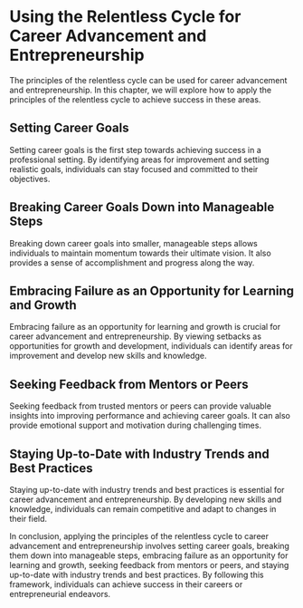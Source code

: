 Using the Relentless Cycle for Career Advancement and Entrepreneurship
===============================================================================================================================================

The principles of the relentless cycle can be used for career advancement and entrepreneurship. In this chapter, we will explore how to apply the principles of the relentless cycle to achieve success in these areas.

Setting Career Goals
--------------------

Setting career goals is the first step towards achieving success in a professional setting. By identifying areas for improvement and setting realistic goals, individuals can stay focused and committed to their objectives.

Breaking Career Goals Down into Manageable Steps
------------------------------------------------

Breaking down career goals into smaller, manageable steps allows individuals to maintain momentum towards their ultimate vision. It also provides a sense of accomplishment and progress along the way.

Embracing Failure as an Opportunity for Learning and Growth
-----------------------------------------------------------

Embracing failure as an opportunity for learning and growth is crucial for career advancement and entrepreneurship. By viewing setbacks as opportunities for growth and development, individuals can identify areas for improvement and develop new skills and knowledge.

Seeking Feedback from Mentors or Peers
--------------------------------------

Seeking feedback from trusted mentors or peers can provide valuable insights into improving performance and achieving career goals. It can also provide emotional support and motivation during challenging times.

Staying Up-to-Date with Industry Trends and Best Practices
----------------------------------------------------------

Staying up-to-date with industry trends and best practices is essential for career advancement and entrepreneurship. By developing new skills and knowledge, individuals can remain competitive and adapt to changes in their field.

In conclusion, applying the principles of the relentless cycle to career advancement and entrepreneurship involves setting career goals, breaking them down into manageable steps, embracing failure as an opportunity for learning and growth, seeking feedback from mentors or peers, and staying up-to-date with industry trends and best practices. By following this framework, individuals can achieve success in their careers or entrepreneurial endeavors.
